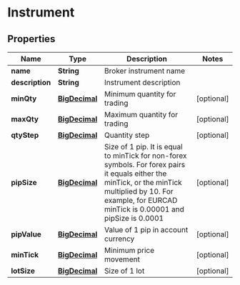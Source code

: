 
# Instrument

## Properties
Name | Type | Description | Notes
------------ | ------------- | ------------- | -------------
**name** | **String** | Broker instrument name | 
**description** | **String** | Instrument description | 
**minQty** | [**BigDecimal**](BigDecimal.md) | Minimum quantity for trading |  [optional]
**maxQty** | [**BigDecimal**](BigDecimal.md) | Maximum quantity for trading |  [optional]
**qtyStep** | [**BigDecimal**](BigDecimal.md) | Quantity step |  [optional]
**pipSize** | [**BigDecimal**](BigDecimal.md) | Size of 1 pip. It is equal to minTick for non-forex symbols. For forex pairs it equals either the minTick, or the minTick multiplied by 10. For example, for EURCAD minTick is 0.00001 and pipSize is 0.0001 |  [optional]
**pipValue** | [**BigDecimal**](BigDecimal.md) | Value of 1 pip in account currency |  [optional]
**minTick** | [**BigDecimal**](BigDecimal.md) | Minimum price movement |  [optional]
**lotSize** | [**BigDecimal**](BigDecimal.md) | Size of 1 lot |  [optional]



